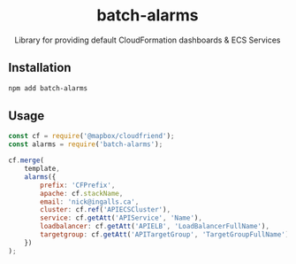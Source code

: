<h1 align=center>batch-alarms</h1>

<p align=center>Library for providing default CloudFormation dashboards &amp; ECS Services</p>

## Installation

```bash
npm add batch-alarms
```

## Usage

```js
const cf = require('@mapbox/cloudfriend');
const alarms = require('batch-alarms');

cf.merge(
    template,
    alarms({
        prefix: 'CFPrefix',
        apache: cf.stackName,
        email: 'nick@ingalls.ca',
        cluster: cf.ref('APIECSCluster'),
        service: cf.getAtt('APIService', 'Name'),
        loadbalancer: cf.getAtt('APIELB', 'LoadBalancerFullName'),
        targetgroup: cf.getAtt('APITargetGroup', 'TargetGroupFullName'),
    })
);
```
